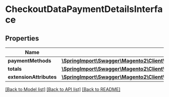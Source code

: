 # CheckoutDataPaymentDetailsInterface

## Properties
Name | Type | Description | Notes
------------ | ------------- | ------------- | -------------
**paymentMethods** | [**\SpringImport\Swagger\Magento2\Client\Model\QuoteDataPaymentMethodInterface[]**](QuoteDataPaymentMethodInterface.md) |  | 
**totals** | [**\SpringImport\Swagger\Magento2\Client\Model\QuoteDataTotalsInterface**](QuoteDataTotalsInterface.md) |  | 
**extensionAttributes** | [**\SpringImport\Swagger\Magento2\Client\Model\CheckoutDataPaymentDetailsExtensionInterface**](CheckoutDataPaymentDetailsExtensionInterface.md) |  | [optional] 

[[Back to Model list]](../README.md#documentation-for-models) [[Back to API list]](../README.md#documentation-for-api-endpoints) [[Back to README]](../README.md)


